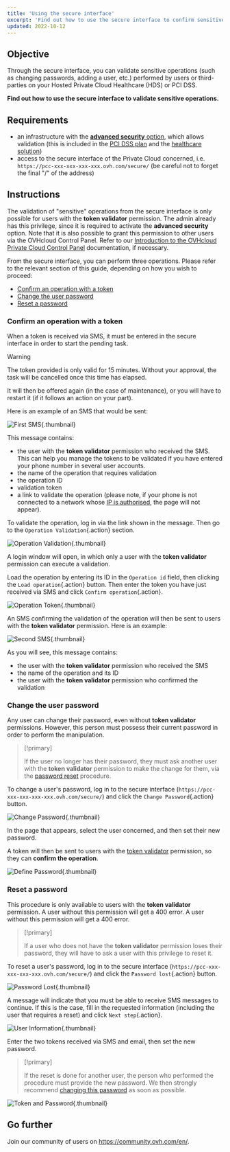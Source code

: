 ```yaml
---
title: 'Using the secure interface'
excerpt: 'Find out how to use the secure interface to confirm sensitive operations'
updated: 2022-10-12
---
```


## Objective

Through the secure interface, you can validate sensitive operations (such as changing passwords, adding a user, etc.) performed by users or third-parties on your Hosted Private Cloud Healthcare (HDS) or PCI DSS.

**Find out how to use the secure interface to validate sensitive operations.**

## Requirements

- an infrastructure with the [**advanced security** option](https://www.ovhcloud.com/en-gb/enterprise/products/hosted-private-cloud/safety-compliance/sddc/), which allows validation (this is included in the [PCI DSS plan](https://www.ovhcloud.com/en-gb/enterprise/solutions/certified-cloud-solutions/financial-data-hosting-pci-dss/) and the [healthcare solution](https://www.ovhcloud.com/en-gb/enterprise/products/hosted-private-cloud/safety-compliance/hds/))
- access to the secure interface of the Private Cloud concerned, i.e. `https://pcc-xxx-xxx-xxx-xxx.ovh.com/secure/` (be careful not to forget the final "/" of the address)

## Instructions

The validation of "sensitive" operations from the secure interface is only possible for users with the **token validator** permission. The admin already has this privilege, since it is required to activate the **advanced security** option. Note that it is also possible to grant this permission to other users via the OVHcloud Control Panel. Refer to our [Introduction to the OVHcloud Private Cloud Control Panel](/pages/hosted_private_cloud/hosted_private_cloud_powered_by_vmware/manager_ovh_private_cloud) documentation, if necessary.

From the secure interface, you can perform three operations. Please refer to the relevant section of this guide, depending on how you wish to proceed: 

- [Confirm an operation with a token](./#confirm-an-operation-with-a-token)
- [Change the user password](./#change-the-user-password)
- [Reset a password](./#reset-a-password)

### Confirm an operation with a token

When a token is received via SMS, it must be entered in the secure interface in order to start the pending task.

> [!warning]
>
> The token provided is only valid for 15 minutes. Without your approval, the task will be cancelled once this time has elapsed.
> 
> It will then be offered again (in the case of maintenance), or you will have to restart it (if it follows an action on your part). 
> 

Here is an example of an SMS that would be sent: 

![First SMS](images/SMS1.png){.thumbnail}

This message contains: 

- the user with the **token validator** permission who received the SMS. This can help you manage the tokens to be validated if you have entered your phone number in several user accounts.
- the name of the operation that requires validation
- the operation ID
- validation token
- a link to validate the operation (please note, if your phone is not connected to a network whose [IP is authorised](/pages/hosted_private_cloud/hosted_private_cloud_powered_by_vmware/manager_ovh_private_cloud#security-tab), the page will not appear).

To validate the operation, log in via the link shown in the message. Then go to the `Operation Validation`{.action} section.

![Operation Validation](images/operationValidation.png){.thumbnail}

A login window will open, in which only a user with the **token validator** permission can execute a validation.

Load the operation by entering its ID in the `Operation id` field, then clicking the `Load operation`{.action} button. Then enter the token you have just received via SMS and click `Confirm operation`{.action}.

![Operation Token](images/operationIdAndToken.png){.thumbnail}

An SMS confirming the validation of the operation will then be sent to users with the **token validator** permission. Here is an example: 

![Second SMS](images/SMS2.png){.thumbnail}

As you will see, this message contains: 

- the user with the **token validator** permission who received the SMS
- the name of the operation and its ID
- the user with the **token validator** permission who confirmed the validation 

### Change the user password

Any user can change their password, even without **token validator** permissions. However, this person must possess their current password in order to perform the manipulation.

> [!primary]
>
> If the user no longer has their password, they must ask another user with the **token validator** permission to make the change for them, via the [password reset](./#reset-a-password) procedure.
> 

To change a user's password, log in to the secure interface (`https://pcc-xxx-xxx-xxx-xxx.ovh.com/secure/`) and click the `Change Password`{.action} button.

![Change Password](images/changePassword.png){.thumbnail}

In the page that appears, select the user concerned, and then set their new password.

A token will then be sent to users with the [token validator](./#confirm-an-operation-with-a-token) permission, so they can **confirm the operation**.

![Define Password](images/defineNewPassword.png){.thumbnail}

### Reset a password

This procedure is only available to users with the **token validator** permission. A user without this permission will get a 400 error. A user without this permission will get a 400 error.

> [!primary]
>
> If a user who does not have the **token validator** permission loses their password, they will have to ask a user with this privilege to reset it.
> 

To reset a user's password, log in to the secure interface (`https://pcc-xxx-xxx-xxx-xxx.ovh.com/secure/`) and click the `Password lost`{.action} button.

![Password Lost](images/passwordLost.png){.thumbnail}

A message will indicate that you must be able to receive SMS messages to continue. If this is the case, fill in the requested information (including the user that requires a reset) and click `Next step`{.action}.

![User Information](images/infoUser.png){.thumbnail}

Enter the two tokens received via SMS and email, then set the new password.

> [!primary]
>
> If the reset is done for another user, the person who performed the procedure must provide the new password. We then strongly recommend [changing this password](./#change-the-user-password) as soon as possible.
> 

![Token and Password](images/tokenAndPassword.png){.thumbnail}

## Go further

Join our community of users on <https://community.ovh.com/en/>.
